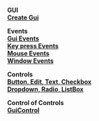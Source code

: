 __GUI__  
__[Create Gui](/Documentation/gui)__  __Events__  __[Gui Events](/Documentation/events/gui-events)__  
__[Key press Events](/Documentation/events/key-press)__  
__[Mouse Events](/Documentation/events/mouse-events)__  
__[Window Events](/Documentation/events/window-events)__   __Controls__  
__[Button, Edit, Text, Checkbox](Documentation/controls/controls-main#basic-controls)__  
__[Dropdown, Radio, ListBox](Documentation/controls/controls-main#items-controls)__  __Control of Controls__   __[GuiControl](Documentation/controls/controls-guicontrol)__    